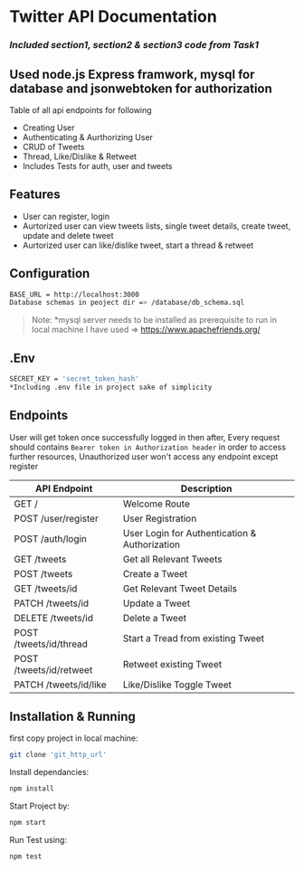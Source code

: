 # Twitter API Documentation
### _Included section1, section2 & section3 code from Task1_

## Used node.js Express framwork, mysql for database and jsonwebtoken for authorization

Table of all api endpoints for following
- Creating User
- Authenticating & Aurthorizing User
- CRUD of Tweets
- Thread, Like/Dislike & Retweet
- Includes Tests for auth, user and tweets

## Features

- User can register, login
- Aurtorized user can view tweets lists, single tweet details, create tweet, update and delete tweet
- Aurtorized user can like/dislike tweet, start a thread & retweet

## Configuration
```sh
BASE_URL = http://localhost:3000
Database schemas in peoject dir => /database/db_schema.sql
```
> Note: *mysql server needs to be installed as prerequisite to run in local machine
I have used => https://www.apachefriends.org/

## .Env
```sh
SECRET_KEY = 'secret_token_hash'
*Including .env file in project sake of simplicity
```
## Endpoints
User will get token once successfully logged in then after,
Every request should contains `Bearer token in Authorization header` in order to access further resources, Unauthorized user won't access any endpoint except register

| API Endpoint | Description |
| ------ | ------ |
| GET / | Welcome Route |
| POST /user/register | User Registration |
| POST /auth/login | User Login for Authentication & Authorization |
| GET /tweets | Get all Relevant Tweets |
| POST /tweets | Create a Tweet |
| GET /tweets/id | Get Relevant Tweet Details |
| PATCH /tweets/id | Update a Tweet |
| DELETE /tweets/id | Delete a Tweet |
| POST /tweets/id/thread | Start a Tread from existing Tweet |
| POST /tweets/id/retweet | Retweet existing Tweet |
| PATCH /tweets/id/like | Like/Dislike Toggle Tweet |

## Installation & Running
first copy project in local machine: 
```sh
git clone 'git_http_url'
```

Install dependancies:

```sh
npm install 
```

Start Project by:

```sh
npm start
```
Run Test using:

```sh
npm test
```
